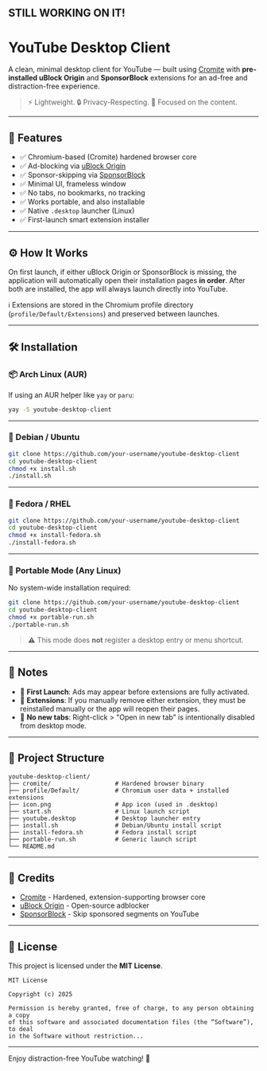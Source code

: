 ## STILL WORKING ON IT!

# YouTube Desktop Client

A clean, minimal desktop client for YouTube — built using [Cromite](https://github.com/uazo/cromite) with **pre-installed uBlock Origin** and **SponsorBlock** extensions for an ad-free and distraction-free experience.

> ⚡ Lightweight. 🔒 Privacy-Respecting. 🎯 Focused on the content.

---

## 🎯 Features

- ✅ Chromium-based (Cromite) hardened browser core
- ✅ Ad-blocking via [uBlock Origin](https://github.com/gorhill/uBlock)
- ✅ Sponsor-skipping via [SponsorBlock](https://github.com/ajayyy/SponsorBlock)
- ✅ Minimal UI, frameless window
- ✅ No tabs, no bookmarks, no tracking
- ✅ Works portable, and also installable
- ✅ Native `.desktop` launcher (Linux)
- ✅ First-launch smart extension installer

---

## ⚙️ How It Works

On first launch, if either uBlock Origin or SponsorBlock is missing, the application will automatically open their installation pages **in order**. After both are installed, the app will always launch directly into YouTube.

ℹ️ Extensions are stored in the Chromium profile directory (`profile/Default/Extensions`) and preserved between launches.

---

## 🛠 Installation

### 📦 Arch Linux (AUR)
If using an AUR helper like `yay` or `paru`:
```bash
yay -S youtube-desktop-client
```

---

### 🐧 Debian / Ubuntu
```bash
git clone https://github.com/your-username/youtube-desktop-client
cd youtube-desktop-client
chmod +x install.sh
./install.sh
```

---

### 🎩 Fedora / RHEL
```bash
git clone https://github.com/your-username/youtube-desktop-client
cd youtube-desktop-client
chmod +x install-fedora.sh
./install-fedora.sh
```

---

### 💼 Portable Mode (Any Linux)
No system-wide installation required:
```bash
git clone https://github.com/your-username/youtube-desktop-client
cd youtube-desktop-client
chmod +x portable-run.sh
./portable-run.sh
```
> ⚠️ This mode does **not** register a desktop entry or menu shortcut.

---

## 🧠 Notes

- 🔁 **First Launch**: Ads may appear before extensions are fully activated.
- 🧩 **Extensions**: If you manually remove either extension, they must be reinstalled manually or the app will reopen their pages.
- 🚫 **No new tabs**: Right-click > "Open in new tab" is intentionally disabled from desktop mode.

---

## 📂 Project Structure

```
youtube-desktop-client/
├── cromite/                  # Hardened browser binary
├── profile/Default/          # Chromium user data + installed extensions
├── icon.png                  # App icon (used in .desktop)
├── start.sh                  # Linux launch script
├── youtube.desktop           # Desktop launcher entry
├── install.sh                # Debian/Ubuntu install script
├── install-fedora.sh         # Fedora install script
├── portable-run.sh           # Generic launch script
└── README.md
```

---

## 🙏 Credits

- [Cromite](https://github.com/uazo/cromite) - Hardened, extension-supporting browser core
- [uBlock Origin](https://github.com/gorhill/uBlock) - Open-source adblocker
- [SponsorBlock](https://github.com/ajayyy/SponsorBlock) - Skip sponsored segments on YouTube

---

## 📝 License

This project is licensed under the **MIT License**.

```
MIT License

Copyright (c) 2025

Permission is hereby granted, free of charge, to any person obtaining a copy
of this software and associated documentation files (the “Software”), to deal
in the Software without restriction...
```

---

Enjoy distraction-free YouTube watching! 🎥
